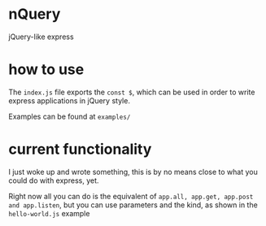 # nQuery
jQuery-like express

# how to use
The `index.js` file exports the `const $`, which can be used in order to write express applications in jQuery style.

Examples can be found at `examples/`

# current functionality
I just woke up and wrote something, this is by no means close to what you could do with express, yet.

Right now all you can do is the equivalent of `app.all, app.get, app.post and app.listen`, but you can use parameters and the kind, as shown in the `hello-world.js` example
